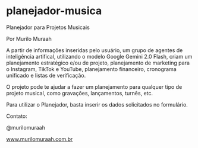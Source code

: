 # planejador-musica

Planejador para Projetos Musicais

Por Murilo Muraah


A partir de informações inseridas pelo usuário, um grupo de agentes de inteligência artifical, utilizando o modelo Google Gemini 2.0 Flash, criam um planejamento estratégico e/ou de projeto, planejamento de marketing para o Instagram, TikTok e YouTube, planejamento financeiro, cronograma unificado e listas de verificação.


O projeto pode te ajudar a fazer um planejamento para qualquer tipo de projeto musical, como gravações, lançamentos, turnês, etc.


Para utilizar o Planejador, basta inserir os dados solicitados no formulário.


Contato:

@murilomuraah

www.murilomuraah.com.br

